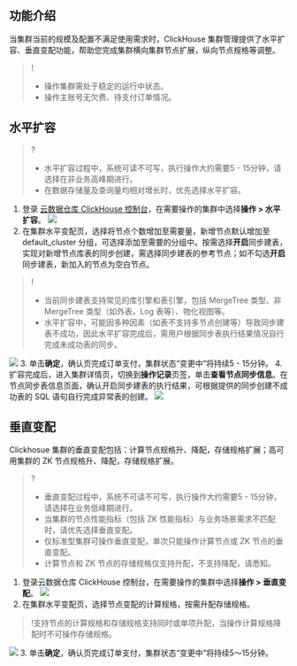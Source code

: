 ## 功能介绍
当集群当前的规模及配置不满足使用需求时，ClickHouse 集群管理提供了水平扩容、垂直变配功能，帮助您完成集群横向集群节点扩展，纵向节点规格等调整。
>!
>- 操作集群需处于稳定的运行中状态。
>- 操作主账号无欠费、待支付订单情况。

## 水平扩容
>?
>- 水平扩容过程中，系统可读不可写，执行操作大约需要5 - 15分钟，请选择在非业务高峰期进行。
>- 在数据存储量及查询量均相对增长时，优先选择水平扩容。
 
1. 登录 [云数据仓库 ClickHouse 控制台](https://console.cloud.tencent.com/cdwch)，在需要操作的集群中选择**操作 > 水平扩容**。
![](https://main.qcloudimg.com/raw/c86f601f87e5fa180066e77315dba2ef.png)
2. 在集群水平变配页，选择将节点个数增加至需要量，新增节点默认增加至 default_cluster 分组，可选择添加至需要的分组中。按需选择**开启**同步建表，实现对新增节点库表的同步创建，需选择同步建表的参考节点；如不勾选**开启**同步建表，新加入的节点为空白节点。
>!
>- 当前同步建表支持常见的库引擎和表引擎，包括 MergeTree 类型、非 MergeTree 类型（如外表，Log 表等）、物化视图等。
>- 水平扩容中，可能因多种因素（如表不支持多节点创建等）导致同步建表不成功，因此水平扩容完成后，需用户根据同步表执行结果情况自行完成未成功表的同步。
>
![](https://qcloudimg.tencent-cloud.cn/raw/a9d5f177caf01247a8b491106c87766f.jpg)
3. 单击**确定**，确认页完成订单支付，集群状态“变更中”将持续5 - 15分钟。
4. 扩容完成后，进入集群详情页，切换到**操作记录**页签，单击**查看节点同步信息**。在节点同步表信息页面，确认开启同步建表的执行结果，可根据提供的同步创建不成功表的 SQL 语句自行完成异常表的创建。
![](https://qcloudimg.tencent-cloud.cn/raw/cccf71f6d12399cfdb49b0f0b1762127.png)

## 垂直变配
Clickhosue 集群的垂直变配包括：计算节点规格升、降配，存储规格扩展；高可用集群的 ZK 节点规格升、降配，存储规格扩展。
>?
>- 垂直变配过程中，系统不可读不可写，执行操作大约需要5 - 15分钟，请选择在业务低峰期进行。
>- 当集群的节点性能指标（包括 ZK 性能指标）与业务场景需求不匹配时，请优先选择垂直变配。
>- 仅标准型集群可操作垂直变配，单次只能操作计算节点或 ZK 节点的垂直变配。
>- 计算节点和 ZK 节点的存储规格仅支持升配，不支持降配，请悉知。
 
1. 登录云数据仓库 ClickHouse 控制台，在需要操作的集群中选择**操作 > 垂直变配**。
![](https://main.qcloudimg.com/raw/b3fabd0e611ebac0b71bed510aceaf6a.png)  
2. 在集群水平变配页，选择节点变配的计算规格，按需升配存储规格。
>!支持节点的计算规格和存储规格支持同时或单项升配，当操作计算规格降配时不可操作存储规格。
>
![](https://qcloudimg.tencent-cloud.cn/raw/a5d8cfbf75b3b06f13691174d478444f.jpg)
3. 单击**确定**，确认页完成订单支付，集群状态“变更中”将持续5～15分钟。
 
 
